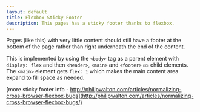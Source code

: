 ```yaml
---
layout: default
title: Flexbox Sticky Footer
description: This pages has a sticky footer thanks to flexbox.
---
```

Pages (like this) with very little content should still have a footer at the bottom of the page rather than right underneath the end of the content.

This is implemented by using the ```<body>``` tag as a parent element with ```display: flex``` and then ```<header>```, ```<main>``` and ```<footer>``` as child elements. The ```<main>``` element gets ``` flex: 1 ``` which makes the main content area expand to fill space as needed.

[more sticky footer info - http://philipwalton.com/articles/normalizing-cross-browser-flexbox-bugs](http://philipwalton.com/articles/normalizing-cross-browser-flexbox-bugs/)